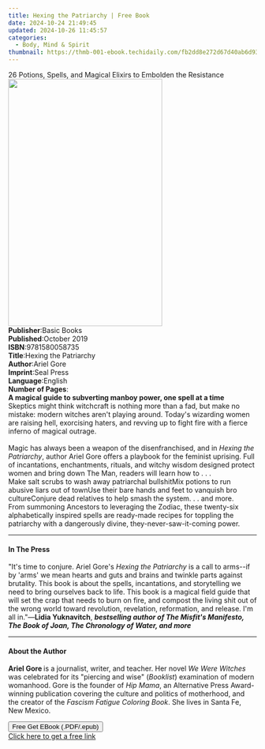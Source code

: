 ```yaml
---
title: Hexing the Patriarchy | Free Book
date: 2024-10-24 21:49:45
updated: 2024-10-26 11:45:57
categories:
  - Body, Mind & Spirit
thumbnail: https://thmb-001-ebook.techidaily.com/fb2dd8e272d67d40ab6d93b7a8785fc269a03931d35b9d978244ce4a7828b2d3.jpg
---
```

<main id="book-container">
  <div class="flex flex-col">
    <div class="book-brief flex-1 py-6 px-4 sm:p-6 md:py-10 md:px-8">
      <!-- brief-->
      <div class="book-brief-main">
        26 Potions, Spells, and Magical Elixirs to Embolden the Resistance
      </div>
    </div>
    <div
      class="book-meta-info flex-1 grid gap-4 col-start-1 col-end-3 row-start-1 sm:mb-6 sm:grid-cols-4 lg:gap-6 lg:col-start-2 lg:row-end-6 lg:row-span-6 lg:mb-0"
    >
      <div
        class="book-meta-info-left place-content-center mt-4 p-4 text-sm leading-6 col-start-2 col-span-2 dark:text-slate-400"
      >
        <img
          class="w-full h-500 object-cover rounded-lg sm:h-255 sm:col-span-2 lg:col-span-full"
          src="https://img-001-ebook.techidaily.com/4918719af712716af7ad43e146b1150645e0e3500e7847cacacca3e4548784d9.jpg"
          alt=""
          width="312"
          height="500"
        />
      </div>
      <div
        class="book-meta-info-right mt-2 col-start-1 row-start-2 col-span-3 self-center"
      >
        <!-- meta data  -->
        <div class="flex flex-col px-4 md:px-8">
          <div class="flex-1">
            <strong>Publisher</strong>:<span class="px-2">Basic Books</span>
          </div>
          <div class="flex-1">
            <strong>Published</strong>:<span class="px-2">October 2019</span>
          </div>
          <div class="flex-1">
            <strong>ISBN</strong>:<span class="px-2">9781580058735</span>
          </div>
          <div class="flex-1">
            <strong>Title</strong>:<span class="px-2"
              >Hexing the Patriarchy</span
            >
          </div>
          <div class="flex-1">
            <strong>Author</strong>:<span class="px-2">Ariel Gore</span>
          </div>
          <div class="flex-1">
            <strong>Imprint</strong>:<span class="px-2">Seal Press</span>
          </div>
          <div class="flex-1">
            <strong>Language</strong>:<span class="px-2">English</span>
          </div>
          <div class="flex-1">
            <strong>Number of Pages</strong>:<span class="px-2"></span>
          </div>
        </div>
      </div>
    </div>
    <div class="book-description flex-1 py-6 px-4 sm:p-6 md:py-10 md:px-8">
      <div class="book-description-main">
        <div accordion-content="" id="description">
          <b>A magical guide to subverting manboy power, one spell at a time</b
          ><br />Skeptics might think witchcraft is nothing more than a fad, but
          make no mistake: modern witches aren't playing around. Today's
          wizarding women are raising hell, exorcising haters, and revving up to
          fight fire with a fierce inferno of magical outrage.<br /><br />Magic
          has always been a weapon of the disenfranchised, and in
          <i>Hexing the Patriarchy</i>, author Ariel Gore offers a playbook for
          the feminist uprising. Full of incantations, enchantments, rituals,
          and witchy wisdom designed protect women and bring down The Man,
          readers will learn how to . . . <br />Make salt scrubs to wash away
          patriarchal bullshitMix potions to run abusive liars out of townUse
          their bare hands and feet to vanquish bro cultureConjure dead
          relatives to help smash the system. . . and more. <br />From summoning
          Ancestors to leveraging the Zodiac, these twenty-six alphabetically
          inspired spells are ready-made recipes for toppling the patriarchy
          with a dangerously divine, they-never-saw-it-coming power.<br />
        </div>
      </div>
    </div>
    <div class="book-excerpts flex-1 py-6 px-4 sm:p-6 md:py-10 md:px-8">
      <!-- excerpts-->
      <div class="book-excerpts-main">
        <hr />
        <h4 class="placeholder placeholder-heading">
          <span>In The Press</span>
        </h4>
        <p>
          "It's time to conjure. Ariel Gore's <i>Hexing the Patriarchy </i>is a
          call to arms--if by 'arms' we mean hearts and guts and brains and
          twinkle parts against brutality. This book is about the spells,
          incantations, and storytelling we need to bring ourselves back to
          life. This book is a magical field guide that will set the crap that
          needs to burn on fire, and compost the living shit out of the wrong
          world toward revolution, revelation, reformation, and release. I'm all
          in."—<b>Lidia Yuknavitch</b>,
          <i
            ><b
              >bestselling author of The Misfit's Manifesto, The Book of Joan,
              The Chronology of Water, and more</b
            ></i
          >
        </p>
      </div>
    </div>
    <div class="book-about-author flex-1 py-6 px-4 sm:p-6 md:py-10 md:px-8">
      <!-- about author-->
      <div class="book-main-author-main">
        <hr />
        <h4 class="placeholder placeholder-heading">
          <span>About the Author</span>
        </h4>
        <p>
          <b>Ariel Gore </b>is a journalist, writer, and teacher. Her novel
          <i>We Were Witches </i>was celebrated for its "piercing and wise"
          (<i>Booklist</i>) examination of modern womanhood. Gore is the founder
          of <i>Hip Mama</i>, an Alternative Press Award-winning publication
          covering the culture and politics of motherhood, and the creator of
          the <i>Fascism Fatigue Coloring Book</i>. She lives in Santa Fe, New
          Mexico.
        </p>
      </div>
    </div>
    <div class="book-free-get flex-1 py-6 px-4 sm:p-6 md:py-10 md:px-8">
      <button
        id="btn-free-get"
        class="bg-blue-500 hover:bg-blue-700 text-white font-bold py-2 px-4 rounded"
      >
        Free Get EBook (.PDF/.epub)
      </button>
      <div id="countdown-display" class="px-2 text-lg mt-2"></div>
      <a
        id="free-link"
        class="hidden bg-blue-500 hover:bg-blue-700 text-white font-bold py-2 px-4 rounded"
        href="https://www.ebooks.com/en-us/book/209598114/hexing-the-patriarchy/ariel-gore/"
        target="_blank"
        >Click here to get a free link</a
      >
    </div>
    <script>
      let countdownTime = 0;
      let countdownInterval = null;
      document
        .getElementById('btn-free-get')
        .addEventListener('click', startCountdown);
      function startCountdown() {
        countdownTime = new Date().getTime() + 60000 * 3;
        countdownInterval = setInterval(updateCountdown, 1000);
        document.getElementById('btn-free-get').disabled = true;
        document
          .getElementById('btn-free-get')
          .classList.add('bg-gray-500', 'cursor-not-allowed');
      }
      function updateCountdown() {
        let currentTime = new Date().getTime();
        let timeLeft = countdownTime - currentTime;
        let secondsLeft = Math.floor(timeLeft / 1000);
        document.getElementById('countdown-display').innerHTML =
          `Remaining time: ${secondsLeft} seconds.`;
        if (secondsLeft <= 0) {
          clearInterval(countdownInterval);
          document.getElementById('btn-free-get').classList.add('hidden');
          document.getElementById('free-link').classList.remove('hidden');
          document.getElementById('countdown-display').innerHTML = '';
        }
      }
    </script>
  </div>
</main>
